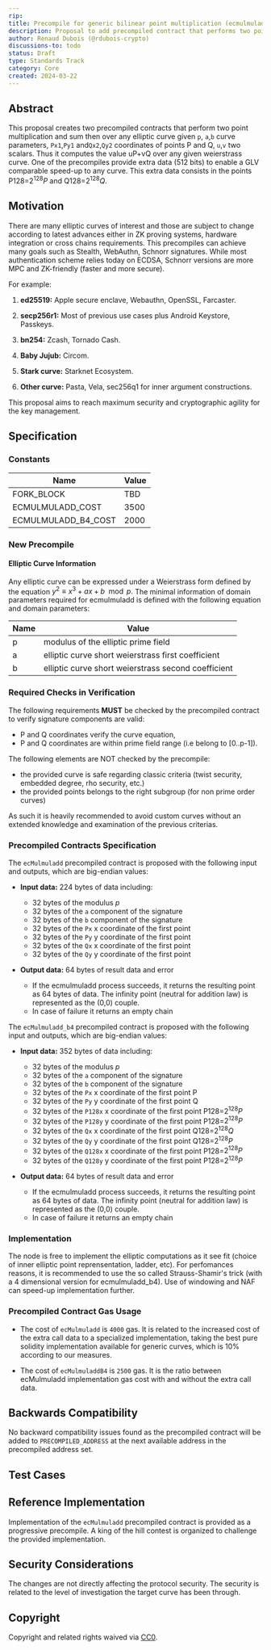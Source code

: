 ```yaml
---
rip: 
title: Precompile for generic bilinear point multiplication (ecmulmuladd)
description: Proposal to add precompiled contract that performs two point multiplication and an addition over any elliptic curve.
author: Renaud Dubois (@rdubois-crypto)
discussions-to: todo
status: Draft
type: Standards Track
category: Core
created: 2024-03-22
---
```


## Abstract

This proposal creates two precompiled contracts that perform two point multiplication and sum then over any elliptic curve  given `p`, `a`,`b` curve parameters,   `Px1`,`Py1` and`Qx2`,`Qy2` coordinates of points  P and Q, `u`,`v` two scalars. Thus it computes the value uP+vQ over any given weierstrass curve. One of the precompiles provide extra data (512 bits) to enable a GLV comparable speed-up to any curve. This extra data consists in the points P128=$2^{128}P$ and Q128=$2^{128}Q$.



## Motivation

There are many elliptic curves of interest and those are subject to change according to latest advances either in ZK proving systems, hardware integration or cross chains requirements. This precompiles can achieve many goals such as Stealth, WebAuthn, Schnorr signatures. While most authentication scheme relies today on ECDSA, Schnorr versions are more MPC and ZK-friendly (faster and more secure).

For example:

1. **ed25519:** Apple secure enclave,  Webauthn, OpenSSL, Farcaster.

2. **secp256r1:** Most of previous use cases plus Android Keystore, Passkeys.

3. **bn254:** Zcash, Tornado Cash.

4. **Baby Jujub:** Circom.

5. **Stark curve:** Starknet Ecosystem.

6. **Other curve:** Pasta, Vela, sec256q1 for inner argument constructions.


This proposal aims to reach maximum security and cryptographic agility for the key management.

## Specification

### Constants

| Name                  | Value                                                                           |
|-----------------------|---------------------------------------------------------------------------------|
| FORK_BLOCK            | 	TBD                    
| ECMULMULADD_COST            |  3500
| ECMULMULADD_B4_COST            |  2000
                                                                               
### New Precompile
#### Elliptic Curve Information

Any elliptic curve can be expressed under a Weierstrass form defined by the equation $y^2 ≡ x^3 + ax + b \mod p.$ The minimal information of domain parameters required for ecmulmuladd is defined with the following equation and domain parameters:


| Name                       | Value                                                                        |
|----------------------------|------------------------------------------------------------------------------|
| p                     | modulus of the elliptic prime field                     |
| a                      |elliptic curve short weierstrass first coefficient                          |
| b                  | elliptic curve short weierstrass second coefficient |





### Required Checks in Verification

The following requirements **MUST** be checked by the precompiled contract to verify signature components are valid:
- P and Q coordinates verify the curve equation,
- P and Q coordinates are within prime field range (i.e belong to [0..p-1]).

The following elements are NOT checked by the precompile:
 - the provided curve is safe regarding classic criteria (twist security, embedded degree, rho security, etc.)
 - the provided points belongs to the right subgroup (for non prime order curves)

As such it is heavily recommended to avoid custom curves without an extended knowledge and examination of the previous criterias.

### Precompiled Contracts Specification

The `ecMulmuladd` precompiled contract is proposed with the following input and outputs, which are big-endian values:

- **Input data:** 224 bytes of data including:
    - 32 bytes of the modulus $p$
    - 32 bytes of the `a` component of the signature
    - 32 bytes of the `b` component of the signature
    - 32 bytes of the `Px` x coordinate of the first point
    - 32 bytes of the `Py` y coordinate of the first point
    - 32 bytes of the `Qx` x coordinate of the first point
    - 32 bytes of the `Qy` y coordinate of the first point

- **Output data:** 64 bytes of result data and error
    - If the ecmulmuladd process succeeds, it returns the resulting point as 64 bytes of data. The infinity point (neutral for addition law) is represented as the (0,0) couple.
    - In case of failure it returns an empty chain

The `ecMulmuladd_b4` precompiled contract is proposed with the following input and outputs, which are big-endian values:

- **Input data:** 352 bytes of data including:
    - 32 bytes of the modulus $p$
    - 32 bytes of the `a` component of the signature
    - 32 bytes of the `b` component of the signature
    - 32 bytes of the `Px` x coordinate of the first point P
    - 32 bytes of the `Py` y coordinate of the first point Q
    - 32 bytes of the `P128x` x coordinate of the first point P128=$2^{128}P$  
    - 32 bytes of the `P128y` y coordinate of the first point  P128=$2^{128}P$  
    - 32 bytes of the `Qx` x coordinate of the first point Q128=$2^{128}Q$
    - 32 bytes of the `Qy` y coordinate of the first point  Q128=$2^{128}P$  
    - 32 bytes of the `Q128x` x coordinate of the first point P128=$2^{128}P$  
    - 32 bytes of the `Q128y` y coordinate of the first point  P128=$2^{128}P$  
    


- **Output data:** 64 bytes of result data and error
    - If the ecmulmuladd process succeeds, it returns the resulting point as 64 bytes of data. The infinity point (neutral for addition law) is represented as the (0,0) couple.
    - In case of failure it returns an empty chain

### Implementation 

The node is free to implement the elliptic computations as it see fit (choice of inner elliptic point reprensentation, ladder, etc). For perfomances reasons, it is recommended to use the so called Strauss-Shamir's trick (with a 4 dimensional version for ecmulmuladd_b4). Use of windowing and NAF can speed-up implementation further.


### Precompiled Contract Gas Usage

- The cost of `ecMulmuladd` is `4000` gas. It is related to the increased cost of the extra call data to a specialized implementation, taking the best pure solidity implementation available for generic curves, which is 10% according to our measures.

- The cost of `ecMulmuladdB4` is `2500` gas. It is the ratio between ecMulmuladd implementation gas cost with and without the extra call data.
               

## Backwards Compatibility

No backward compatibility issues found as the precompiled contract will be added to `PRECOMPILED_ADDRESS` at the next available address in the precompiled address set.

## Test Cases


## Reference Implementation

Implementation of the `ecMulmuladd` precompiled contract is provided as a progressive precompile. A king of the hill contest is organized to challenge the provided implementation.

## Security Considerations

The changes are not directly affecting the protocol security. The security is related to the level of investigation the target curve has been through.


## Copyright

Copyright and related rights waived via [CC0](../LICENSE.md).
